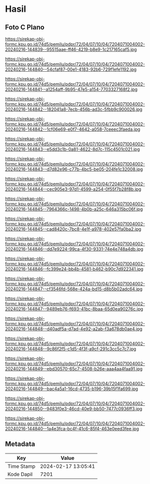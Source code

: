 # Hasil

## Foto C Plano

https://sirekap-obj-formc.kpu.go.id/74d5/pemilu/pdpr/72/04/07/10/04/7204071004002-20240216-144839--95515aae-ff46-4219-b8e9-1c217165caf5.jpg

https://sirekap-obj-formc.kpu.go.id/74d5/pemilu/pdpr/72/04/07/10/04/7204071004002-20240216-144840--54cfaf87-00e1-4183-92b6-729f1efe1192.jpg

https://sirekap-obj-formc.kpu.go.id/74d5/pemilu/pdpr/72/04/07/10/04/7204071004002-20240216-144841--a1254aff-9b95-47e5-a154-7703327168f2.jpg

https://sirekap-obj-formc.kpu.go.id/74d5/pemilu/pdpr/72/04/07/10/04/7204071004002-20240216-144842--182041a8-7ecb-456b-ad3c-5fbb9c900026.jpg

https://sirekap-obj-formc.kpu.go.id/74d5/pemilu/pdpr/72/04/07/10/04/7204071004002-20240216-144842--1cf06e69-e0f7-4642-a058-7ceeec3faeda.jpg

https://sirekap-obj-formc.kpu.go.id/74d5/pemilu/pdpr/72/04/07/10/04/7204071004002-20240216-144843--e5dd3c1b-0a81-4622-8d7c-115c4501c021.jpg

https://sirekap-obj-formc.kpu.go.id/74d5/pemilu/pdpr/72/04/07/10/04/7204071004002-20240216-144843--d7d82e96-c77b-4bc5-be05-204fe1c32008.jpg

https://sirekap-obj-formc.kpu.go.id/74d5/pemilu/pdpr/72/04/07/10/04/7204071004002-20240216-144844--cec905e3-97d1-4599-a254-0f55f7b28f8b.jpg

https://sirekap-obj-formc.kpu.go.id/74d5/pemilu/pdpr/72/04/07/10/04/7204071004002-20240216-144845--7964366c-1498-4b0b-a25c-646a315bc06f.jpg

https://sirekap-obj-formc.kpu.go.id/74d5/pemilu/pdpr/72/04/07/10/04/7204071004002-20240216-144845--cad8420c-7bc8-4e1f-a978-402e57fa0ba2.jpg

https://sirekap-obj-formc.kpu.go.id/74d5/pemilu/pdpr/72/04/07/10/04/7204071004002-20240216-144846--dd7e9224-99ca-4f30-9331-74e4e748a4db.jpg

https://sirekap-obj-formc.kpu.go.id/74d5/pemilu/pdpr/72/04/07/10/04/7204071004002-20240216-144846--fc399e24-bb4b-4581-b462-b90c7d922341.jpg

https://sirekap-obj-formc.kpu.go.id/74d5/pemilu/pdpr/72/04/07/10/04/7204071004002-20240216-144847--cf3546fd-568e-424a-bd15-d8b5b02adc64.jpg

https://sirekap-obj-formc.kpu.go.id/74d5/pemilu/pdpr/72/04/07/10/04/7204071004002-20240216-144847--9489eb76-f693-41bc-8baa-65d0ea90276c.jpg

https://sirekap-obj-formc.kpu.go.id/74d5/pemilu/pdpr/72/04/07/10/04/7204071004002-20240216-144848--d40adf5a-d7ad-4e92-a2ab-f3a678db0ae4.jpg

https://sirekap-obj-formc.kpu.go.id/74d5/pemilu/pdpr/72/04/07/10/04/7204071004002-20240216-144848--9c86f2f5-c1d5-4f3f-a9cf-291c3cc5c7c7.jpg

https://sirekap-obj-formc.kpu.go.id/74d5/pemilu/pdpr/72/04/07/10/04/7204071004002-20240216-144849--ebd30570-65c7-4508-b26e-aaa4aa4faa91.jpg

https://sirekap-obj-formc.kpu.go.id/74d5/pemilu/pdpr/72/04/07/10/04/7204071004002-20240216-144849--bac4a5a1-16cd-4735-b196-39b15f1fa699.jpg

https://sirekap-obj-formc.kpu.go.id/74d5/pemilu/pdpr/72/04/07/10/04/7204071004002-20240216-144850--9483f0e3-46cd-40e9-bb50-7477c0936ff3.jpg

https://sirekap-obj-formc.kpu.go.id/74d5/pemilu/pdpr/72/04/07/10/04/7204071004002-20240216-144840--1a4e3fca-bc4f-41c6-85f4-463e0eed3fee.jpg


## Metadata

| Key        | Value               |
| ---------- | ------------------- |
| Time Stamp | 2024-02-17 13:05:41 |
| Kode Dapil | 7201                |



